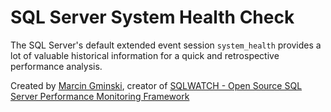 # SQL Server System Health Check

The SQL Server's default extended event session `system_health` provides a lot of valuable historical information for a quick and retrospective performance analysis.

Created by [Marcin Gminski](http://github.com/marcingminski/), creator of [SQLWATCH - Open Source SQL Server Performance Monitoring Framework](https://sqlwatch.io)
